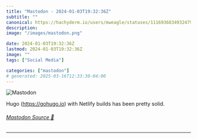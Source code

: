 ```yaml
---
title: "Mastodon - 2024-01-03T19:32:36Z"
subtitle: ""
canonical: https://hachyderm.io/users/mweagle/statuses/111693683493247915
description:
image: "/images/mastodon.png"

date: 2024-01-03T19:32:36Z
lastmod: 2024-01-03T19:32:36Z
image: ""
tags: ["Social Media"]

categories: ["mastodon"]
# generated: 2025-03-16T12:33:30-04:00
---
```

![Mastodon](/images/mastodon.png)

<p>Hugo (<a href="https://gohugo.io" target="_blank" rel="nofollow noopener noreferrer" translate="no"><span class="invisible">https://</span><span class="">gohugo.io</span><span class="invisible"></span></a>) with Netlify builds  has been pretty solid.</p>


###### [Mastodon Source 🐘](https://hachyderm.io/@mweagle/111693683493247915)

___
